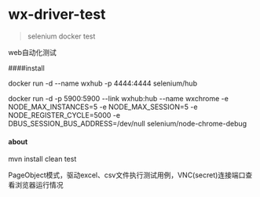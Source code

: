 # wx-driver-test

>selenium docker test

web自动化测试

####install

docker run -d --name wxhub -p 4444:4444 selenium/hub

docker run -d -p 5900:5900 --link wxhub:hub --name wxchrome -e NODE_MAX_INSTANCES=5 -e NODE_MAX_SESSION=5 -e NODE_REGISTER_CYCLE=5000 -e DBUS_SESSION_BUS_ADDRESS=/dev/null selenium/node-chrome-debug

#### about
mvn install clean test

PageObject模式，驱动excel、csv文件执行测试用例，VNC(secret)连接端口查看浏览器运行情况
